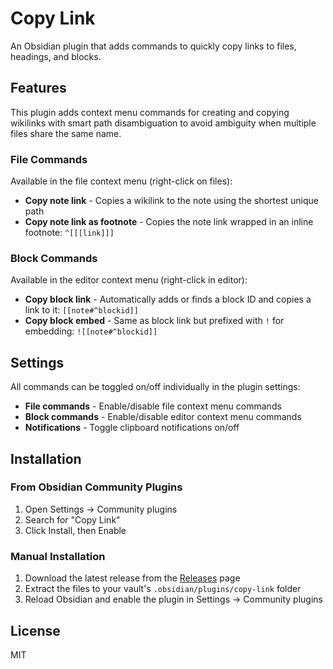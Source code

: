 # Copy Link

An Obsidian plugin that adds commands to quickly copy links to files, headings, and blocks.

## Features

This plugin adds context menu commands for creating and copying wikilinks with smart path disambiguation to avoid ambiguity when multiple files share the same name.

### File Commands

Available in the file context menu (right-click on files):

- **Copy note link** - Copies a wikilink to the note using the shortest unique path
- **Copy note link as footnote** - Copies the note link wrapped in an inline footnote: `^[[[link]]]`

### Block Commands

Available in the editor context menu (right-click in editor):

- **Copy block link** - Automatically adds or finds a block ID and copies a link to it: `[[note#^blockid]]`
- **Copy block embed** - Same as block link but prefixed with `!` for embedding: `![[note#^blockid]]`

## Settings

All commands can be toggled on/off individually in the plugin settings:

- **File commands** - Enable/disable file context menu commands
- **Block commands** - Enable/disable editor context menu commands
- **Notifications** - Toggle clipboard notifications on/off

## Installation

### From Obsidian Community Plugins

1. Open Settings → Community plugins
2. Search for "Copy Link"
3. Click Install, then Enable

### Manual Installation

1. Download the latest release from the [Releases](https://github.com/greetclammy/copy-link/releases) page
2. Extract the files to your vault's `.obsidian/plugins/copy-link` folder
3. Reload Obsidian and enable the plugin in Settings → Community plugins

## License

MIT
